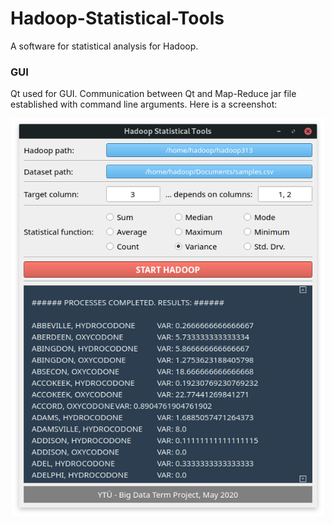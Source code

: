 # Hadoop-Statistical-Tools
A software for statistical analysis for Hadoop.

### GUI
Qt used for GUI. Communication between Qt and Map-Reduce jar file established with command line arguments. Here is a screenshot:

<p align="center">
  <img src="Screenshots/ss.png" width="500px">
</p>

